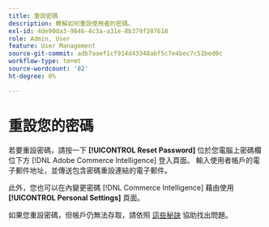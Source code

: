 ```yaml
---
title: 重設密碼
description: 瞭解如何重設使用者的密碼。
exl-id: 4de90da3-9846-4c3a-a31e-8b379f207618
role: Admin, User
feature: User Management
source-git-commit: adb7aaef1cf914d43348abf5c7e4bec7c51bed0c
workflow-type: tm+mt
source-wordcount: '82'
ht-degree: 0%

---
```


# 重設您的密碼

若要重設密碼，請按一下 **[!UICONTROL Reset Password]** 位於您電腦上密碼欄位下方 [!DNL Adobe Commerce Intelligence] 登入頁面。 輸入使用者帳戶的電子郵件地址，並傳送包含密碼重設連結的電子郵件。

此外，您也可以在內變更密碼 [!DNL Commerce Intelligence] 藉由使用 **[!UICONTROL Personal Settings]** 頁面。

如果您重設密碼，但帳戶仍無法存取，請依照 [這些秘訣](https://experienceleague.adobe.com/docs/commerce-knowledge-base/kb/troubleshooting/miscellaneous/troubleshooting-mbi-account-lockout.html) 協助找出問題。
